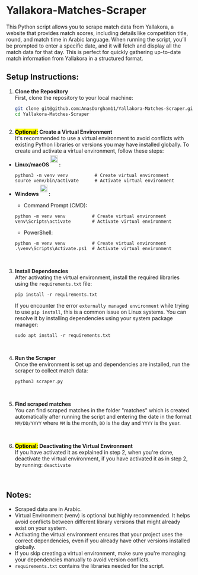 # Yallakora-Matches-Scraper
This Python script allows you to scrape match data from Yallakora, a website that provides match scores, including details like competition title, round, and match time in Arabic language. When running the script, you’ll be prompted to enter a specific date, and it will fetch and display all the match data for that day. This is perfect for quickly gathering up-to-date match information from Yallakora in a structured format.

## Setup Instructions:

1. **Clone the Repository** <br />
   First, clone the repository to your local machine:
   ```bash
   git clone git@github.com:AnasDorgham11/Yallakora-Matches-Scraper.git
   cd Yallakora-Matches-Scraper
   ```
      <br />
2. **<mark>Optional:</mark> Create a Virtual Environment** <br />
   It's recommended to use a virtual environment to avoid conflicts with existing Python libraries or versions you may have installed globally. To create and activate a virtual environment, follow these steps:
- **<div style="display: flex; align-items: bottom;"><span>Linux/macOS </span><a href="https://skillicons.dev"><img src="https://skillicons.dev/icons?i=linux&theme=light" alt="linux" width="20px" height="20px" style="position: relative; top: -10px;"/></a> :</div>** 
   ```
   python3 -m venv venv          # Create virtual environment
   source venv/bin/activate      # Activate virtual environment
   ```


- **<div style="display: flex; align-items: bottom;"><span>Windows </span><a href="https://skillicons.dev"><img src="https://skillicons.dev/icons?i=windows&theme=light" alt="Windows" width="20px" height="20px" style="position: relative; top: -10px;"/></a> :</div>** 
    - Command Prompt (CMD):
    ```
    python -m venv venv          # Create virtual environment
    venv\Scripts\activate        # Activate virtual environment
    ```
    - PowerShell:
    ```
    python -m venv venv          # Create virtual environment
    .\venv\Scripts\Activate.ps1  # Activate virtual environment
    ```
     <br />
3. **Install Dependencies**<br />
   After activating the virtual environment, install the required libraries using the ```requirements.txt``` file:
   ```
   pip install -r requirements.txt
   ```

   If you encounter the error ```externally managed environment``` while trying to use ```pip install```, this is a common issue on Linux systems. You can resolve it by installing dependencies using your system package manager:
   ```
   sudo apt install -r requirements.txt
   ```

   <br />
4. **Run the Scraper**<br />
   Once the environment is set up and dependencies are installed, run the scraper to collect match data:
   ```
   python3 scraper.py
   ```

   <br />
5. **Find scraped matches**<br />
   You can find scraped matches in the folder "matches" which is created automatically after running the script and entering the date in the format ```MM/DD/YYYY``` where ```MM``` is the month, ```DD``` is the day and ```YYYY``` is the year.

   <br />
6. **<mark>Optional:</mark> Deactivating the Virtual Environment**<br />
   If you have activated it as explained in step 2, when you're done, deactivate the virtual environment, if you have activated it as in step 2, by running:
   ```deactivate```

   <br />
## Notes:
   - Scraped data are in Arabic.
   - Virtual Environment (venv) is optional but highly recommended. It helps avoid conflicts between different library versions that might already exist on your system.
   - Activating the virtual environment ensures that your project uses the correct dependencies, even if you already have other versions installed globally.
   - If you skip creating a virtual environment, make sure you're managing your dependencies manually to avoid version conflicts.
   - ```requirements.txt``` contains the libraries needed for the script.

